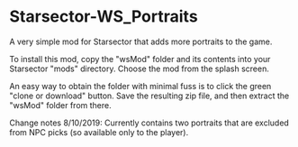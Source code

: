 # Starsector-WS_Portraits
A very simple mod for Starsector that adds more portraits to the game.

To install this mod, copy the "wsMod" folder and its contents into your Starsector "mods" directory. Choose the mod from the splash screen.

An easy way to obtain the folder with minimal fuss is to click the green "clone or download" button. Save the resulting zip file, and then extract the "wsMod" folder from there.

Change notes 8/10/2019:
Currently contains two portraits that are excluded from NPC picks (so available only to the player).
